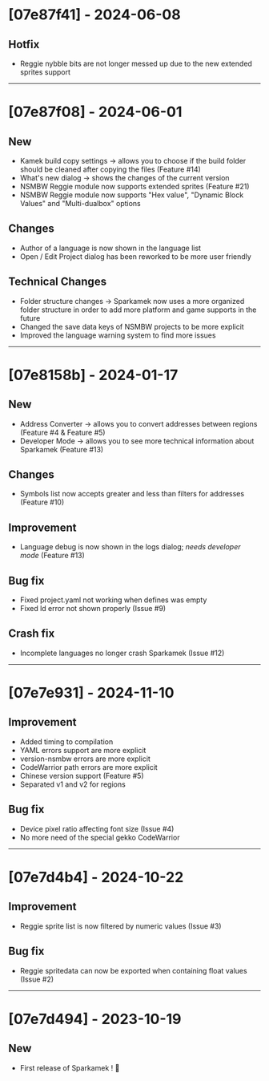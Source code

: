# [07e87f41] - 2024-06-08

## Hotfix
- Reggie nybble bits are not longer messed up due to the new extended sprites support

--------------------------------

# [07e87f08] - 2024-06-01

## New
- Kamek build copy settings -> allows you to choose if the build folder should be cleaned after copying the files (Feature #14)
- What's new dialog -> shows the changes of the current version
- NSMBW Reggie module now supports extended sprites (Feature #21)
- NSMBW Reggie module now supports "Hex value", "Dynamic Block Values" and "Multi-dualbox" options

## Changes
- Author of a language is now shown in the language list
- Open / Edit Project dialog has been reworked to be more user friendly

## Technical Changes
- Folder structure changes -> Sparkamek now uses a more organized folder structure in order to add more platform and game supports in the future
- Changed the save data keys of NSMBW projects to be more explicit
- Improved the language warning system to find more issues

--------------------------------

# [07e8158b] - 2024-01-17

## New
- Address Converter -> allows you to convert addresses between regions (Feature #4 & Feature #5)
- Developer Mode -> allows you to see more technical information about Sparkamek (Feature #13)

## Changes
- Symbols list now accepts greater and less than filters for addresses (Feature #10)

## Improvement
- Language debug is now shown in the logs dialog; *needs developer mode* (Feature #13)

## Bug fix
- Fixed project.yaml not working when defines was empty
- Fixed ld error not shown properly (Issue #9)

## Crash fix
- Incomplete languages no longer crash Sparkamek (Issue #12)

--------------------------------

# [07e7e931] - 2024-11-10

## Improvement
- Added timing to compilation
- YAML errors support are more explicit
- version-nsmbw errors are more explicit
- CodeWarrior path errors are more explicit
- Chinese version support (Feature #5)
- Separated v1 and v2 for regions

## Bug fix
- Device pixel ratio affecting font size (Issue #4)
- No more need of the special gekko CodeWarrior

--------------------------------

# [07e7d4b4] - 2024-10-22

## Improvement
- Reggie sprite list is now filtered by numeric values (Issue #3)

## Bug fix
- Reggie spritedata can now be exported when containing float values (Issue #2)

--------------------------------

# [07e7d494] - 2023-10-19

## New
- First release of Sparkamek ! 🥳
